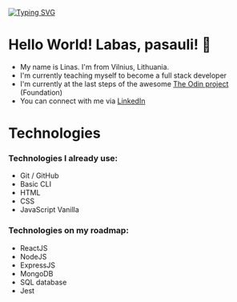 [![Typing SVG](https://readme-typing-svg.herokuapp.com?size=18&duration=4500&color=7DA186&center=true&vCenter=true&multiline=true&width=650&height=100&lines=Welcome+to+my+profile;My+name+is+Linas;I+am+full+stack+developer+in+the+making)](https://git.io/typing-svg)

# Hello World! Labas, pasauli! :wave:
- My name is Linas. I'm from Vilnius, Lithuania.
- I'm currently teaching myself to become a full stack developer
- I'm currently at the last steps of the awesome [The Odin project](https://www.theodinproject.com/paths/foundations/courses/foundations) (Foundation)
- You can connect with me via [LinkedIn](linkedin.com/in/linas-paulauskas-559631197)

# Technologies
### Technologies I already use:
* Git / GitHub
* Basic CLI
* HTML
* CSS 
* JavaScript Vanilla

### Technologies on my roadmap:
* ReactJS
* NodeJS
* ExpressJS
* MongoDB
* SQL database
* Jest

